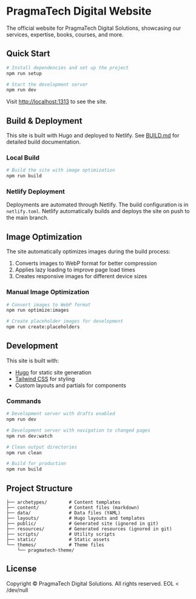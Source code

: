 # PragmaTech Digital Website

The official website for PragmaTech Digital Solutions, showcasing our services, expertise, books, courses, and more.

## Quick Start

```bash
# Install dependencies and set up the project
npm run setup

# Start the development server
npm run dev
```

Visit [http://localhost:1313](http://localhost:1313) to see the site.

## Build & Deployment

This site is built with Hugo and deployed to Netlify. See [BUILD.md](BUILD.md) for detailed build documentation.

### Local Build

```bash
# Build the site with image optimization
npm run build
```

### Netlify Deployment

Deployments are automated through Netlify. The build configuration is in `netlify.toml`. Netlify automatically builds and deploys the site on push to the main branch.

## Image Optimization

The site automatically optimizes images during the build process:

1. Converts images to WebP format for better compression
2. Applies lazy loading to improve page load times
3. Creates responsive images for different device sizes

### Manual Image Optimization

```bash
# Convert images to WebP format
npm run optimize:images

# Create placeholder images for development
npm run create:placeholders
```

## Development

This site is built with:

- [Hugo](https://gohugo.io/) for static site generation
- [Tailwind CSS](https://tailwindcss.com/) for styling
- Custom layouts and partials for components

### Commands

```bash
# Development server with drafts enabled
npm run dev

# Development server with navigation to changed pages
npm run dev:watch

# Clean output directories
npm run clean

# Build for production
npm run build
```

## Project Structure

```
├── archetypes/        # Content templates
├── content/           # Content files (markdown)
├── data/              # Data files (YAML)
├── layouts/           # Hugo layouts and templates
├── public/            # Generated site (ignored in git)
├── resources/         # Generated resources (ignored in git)
├── scripts/           # Utility scripts
├── static/            # Static assets
└── themes/            # Theme files
    └── pragmatech-theme/
```

## License

Copyright © PragmaTech Digital Solutions. All rights reserved.
EOL < /dev/null